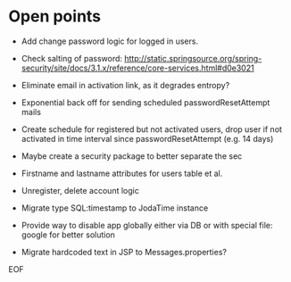 Open points
===========

* Add change password logic for logged in users.

* Check salting of password: http://static.springsource.org/spring-security/site/docs/3.1.x/reference/core-services.html#d0e3021

* Eliminate email in activation link, as it degrades entropy?

* Exponential back off for sending scheduled passwordResetAttempt mails

* Create schedule for registered but not activated users, drop user if not activated in time interval since passwordResetAttempt (e.g. 14 days)

* Maybe create a security package to better separate the sec

* Firstname and lastname attributes for users table et al.
* Unregister, delete account logic
* Migrate type SQL:timestamp to JodaTime instance
* Provide way to disable app globally either via DB or with special file: google for better solution
* Migrate hardcoded text in JSP to Messages.properties?

EOF
